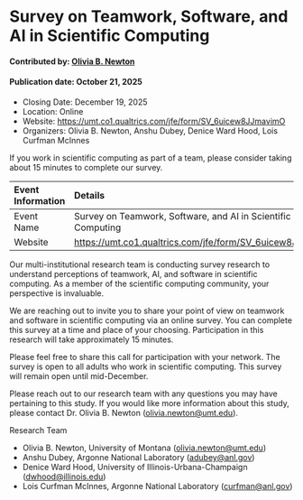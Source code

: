 # Survey on Teamwork, Software, and AI in Scientific Computing

#### Contributed by: [Olivia B. Newton](https://github.com/small0live)

#### Publication date: October 21, 2025

- Closing Date: December 19, 2025
- Location: Online
- Website: https://umt.co1.qualtrics.com/jfe/form/SV_6uicew8JJmavimO
- Organizers: Olivia B. Newton, Anshu Dubey, Denice Ward Hood, Lois Curfman McInnes

<!-- deck text start -->
If you work in scientific computing as part of a team, please consider taking about 15 minutes to complete our survey.
<!-- deck text end -->

Event Information | Details
:--- | :---	
Event Name | Survey on Teamwork, Software, and AI in Scientific Computing
Website | https://umt.co1.qualtrics.com/jfe/form/SV_6uicew8JJmavimO. 

Our multi-institutional research team is conducting survey research to understand perceptions of teamwork, AI, and software in scientific computing. As a member of the scientific computing community, your perspective is invaluable. 

We are reaching out to invite you to share your point of view on teamwork and software in scientific computing via an online survey. You can complete this survey at a time and place of your choosing. Participation in this research will take approximately 15 minutes. 

Please feel free to share this call for participation with your network. The survey is open to all adults who work in scientific computing. This survey will remain open until mid-December.

Please reach out to our research team with any questions you may have pertaining to this study. If you would like more information about this study, please contact Dr. Olivia B. Newton (olivia.newton@umt.edu).

Research Team
- Olivia B. Newton, University of Montana (olivia.newton@umt.edu)
- Anshu Dubey, Argonne National Laboratory (adubey@anl.gov)
- Denice Ward Hood, University of Illinois-Urbana-Champaign (dwhood@illinois.edu)
- Lois Curfman McInnes, Argonne National Laboratory (curfman@anl.gov)

<!---
Publish: yes
Topics: "strategies for more effective teams"
--->


